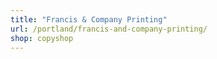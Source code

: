 ```yaml
---
title: "Francis & Company Printing"
url: /portland/francis-and-company-printing/
shop: copyshop
---
```

